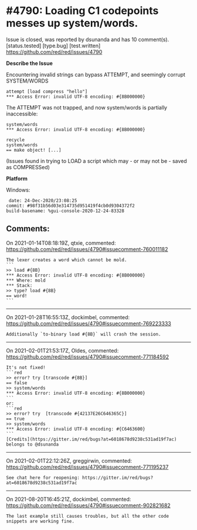 
#4790: Loading C1 codepoints messes up system/words.
================================================================================
Issue is closed, was reported by dsunanda and has 10 comment(s).
[status.tested] [type.bug] [test.written]
<https://github.com/red/red/issues/4790>

**Describe the Issue**

Encountering invalid strings can bypass ATTEMPT, and seemingly corrupt SYSTEM/WORDS

```
attempt [load compress "hello"]
*** Access Error: invalid UTF-8 encoding: #{8B000000}
```

The ATTEMPT was not trapped, and now system/words is partially inaccessible:

```
system/words
*** Access Error: invalid UTF-8 encoding: #{8B000000}

recycle
system/words
== make object! [...]
```

(Issues found in trying to LOAD a script which may - or may not be - saved as COMPRESSed)

**Platform**

Windows:

```
 date: 24-Dec-2020/23:08:25
commit: #98f31b56d03e314735d951419f4cb0d9304372f2
build-basename: %gui-console-2020-12-24-83328

```


Comments:
--------------------------------------------------------------------------------

On 2021-01-14T08:18:19Z, qtxie, commented:
<https://github.com/red/red/issues/4790#issuecomment-760011182>

    The lexer creates a word which cannot be mold.
    ```
    >> load #{8B}
    *** Access Error: invalid UTF-8 encoding: #{8B000000}
    *** Where: mold
    *** Stack:
    >> type? load #{8B}
    == word!
    ```

--------------------------------------------------------------------------------

On 2021-01-28T16:55:13Z, dockimbel, commented:
<https://github.com/red/red/issues/4790#issuecomment-769223333>

    Additionally `to-binary load #{8B}` will crash the session.

--------------------------------------------------------------------------------

On 2021-02-01T21:53:17Z, Oldes, commented:
<https://github.com/red/red/issues/4790#issuecomment-771184592>

    It's not fixed!
    ```red
    >> error? try [transcode #{8B}]
    == false
    >> system/words
    *** Access Error: invalid UTF-8 encoding: #{8B000000}
    ```
    or:
    ```red
    >> error? try  [transcode #{42137E26C646365C}]
    == true
    >> system/words
    *** Access Error: invalid UTF-8 encoding: #{C6463600}
    ```
    [Credits](https://gitter.im/red/bugs?at=6018678d9238c531ad19f7ac) belongs to @dsunanda 

--------------------------------------------------------------------------------

On 2021-02-01T22:12:26Z, greggirwin, commented:
<https://github.com/red/red/issues/4790#issuecomment-771195237>

    See chat here for reopening: https://gitter.im/red/bugs?at=6018678d9238c531ad19f7ac

--------------------------------------------------------------------------------

On 2021-08-20T16:45:21Z, dockimbel, commented:
<https://github.com/red/red/issues/4790#issuecomment-902821682>

    The last example still causes troubles, but all the other code snippets are working fine.

